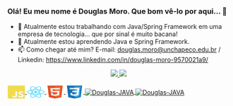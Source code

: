 ### Olá! Eu meu nome é Douglas Moro. Que bom vê-lo por aqui... 👋

- 🔭 Atualmente estou trabalhando com Java/Spring Framework em uma empresa de tecnologia... que por sinal é muito bacana! 
- 🌱 Atualmente estou aprendendo Java e Spring Framework. 
- 📫 Como chegar até mim? E-mail: douglas.moro@unchapeco.edu.br / Linkedin: https://www.linkedin.com/in/douglas-moro-9570021a9/

<div align="center">
  <a href="https://github.com/Douglas260891cyber">
  <img height="166em" src="https://github-readme-stats.vercel.app/api?username=Douglas260891cyber&show_icons=true&theme=dracula&include_all_commits=true&count_private=true"/>
  <img height="166em" src="https://github-readme-stats.vercel.app/api/top-langs/?username=Douglas260891cyber&layout=compact&langs_count=7&theme=dracula"/>
</div>
  
<div style="display: inline_block"><br>
  <img align="center" alt="Douglas-Js" height="30" width="40" src="https://raw.githubusercontent.com/devicons/devicon/master/icons/javascript/javascript-plain.svg">
  <img align="center" alt="Douglas-React" height="30" width="40" src="https://raw.githubusercontent.com/devicons/devicon/master/icons/react/react-original.svg">
  <img align="center" alt="Douglas-HTML" height="30" width="40" src="https://raw.githubusercontent.com/devicons/devicon/master/icons/html5/html5-original.svg">
  <img align="center" alt="Douglas-CSS" height="30" width="40" src="https://raw.githubusercontent.com/devicons/devicon/master/icons/css3/css3-original.svg">
  <img align="center" alt="Douglas-JAVA" height="30" width="40" src="https://cdn.jsdelivr.net/gh/devicons/devicon/icons/java/java-original.svg" />  
  <img  align="center" alt="Douglas-JAVA" height="30" width="40" src="https://cdn.jsdelivr.net/gh/devicons/devicon/icons/spring/spring-original.svg" />
</div>
 
